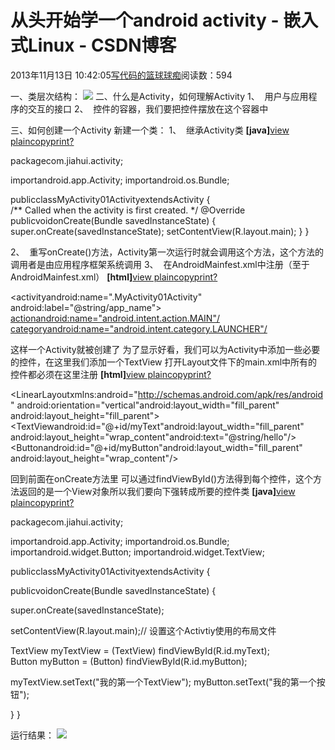 
# 从头开始学一个android activity - 嵌入式Linux - CSDN博客

2013年11月13日 10:42:05[写代码的篮球球痴](https://me.csdn.net/weiqifa0)阅读数：594


一、类层次结构：
![](http://hi.csdn.net/attachment/201109/16/0_1316180782pNDg.gif)
二、什么是Activity，如何理解Activity
1、  用户与应用程序的交互的接口
2、  控件的容器，我们要把控件摆放在这个容器中

三、如何创建一个Activity
新建一个类：
1、  继承Activity类
**[java]**[view
 plain](http://blog.csdn.net/jiahui524/article/details/6783468#)[copy](http://blog.csdn.net/jiahui524/article/details/6783468#)[print](http://blog.csdn.net/jiahui524/article/details/6783468#)[?](http://blog.csdn.net/jiahui524/article/details/6783468#)

packagecom.jiahui.activity;

importandroid.app.Activity;
importandroid.os.Bundle;

publicclassMyActivity01ActivityextendsActivity {
/** Called when the activity is first created. */
@Override
publicvoidonCreate(Bundle savedInstanceState) {
super.onCreate(savedInstanceState);
setContentView(R.layout.main);
}
}

2、  重写onCreate()方法，Activity第一次运行时就会调用这个方法，这个方法的调用者是由应用程序框架系统调用
3、  在AndroidMainfest.xml中注册（至于AndroidMainfest.xml）
**[html]**[view
 plain](http://blog.csdn.net/jiahui524/article/details/6783468#)[copy](http://blog.csdn.net/jiahui524/article/details/6783468#)[print](http://blog.csdn.net/jiahui524/article/details/6783468#)[?](http://blog.csdn.net/jiahui524/article/details/6783468#)

<activityandroid:name=".MyActivity01Activity"
android:label="@string/app_name">
<intent-filter>
<actionandroid:name="android.intent.action.MAIN"/>
<categoryandroid:name="android.intent.category.LAUNCHER"/>
</intent-filter>
</activity>

这样一个Activity就被创建了
为了显示好看，我们可以为Activity中添加一些必要的控件，在这里我们添加一个TextView
打开Layout文件下的main.xml中所有的控件都必须在这里注册
**[html]**[view
 plain](http://blog.csdn.net/jiahui524/article/details/6783468#)[copy](http://blog.csdn.net/jiahui524/article/details/6783468#)[print](http://blog.csdn.net/jiahui524/article/details/6783468#)[?](http://blog.csdn.net/jiahui524/article/details/6783468#)

<?xmlversion="1.0"encoding="utf-8"?>
<LinearLayoutxmlns:android="http://schemas.android.com/apk/res/android"
android:orientation="vertical"android:layout_width="fill_parent"
android:layout_height="fill_parent">
<TextViewandroid:id="@+id/myText"android:layout_width="fill_parent"
android:layout_height="wrap_content"android:text="@string/hello"/>
<Buttonandroid:id="@+id/myButton"android:layout_width="fill_parent"
android:layout_height="wrap_content"/>
</LinearLayout>


回到前面在onCreate方法里
可以通过findViewById()方法得到每个控件，这个方法返回的是一个View对象所以我们要向下强转成所要的控件类
**[java]**[view
 plain](http://blog.csdn.net/jiahui524/article/details/6783468#)[copy](http://blog.csdn.net/jiahui524/article/details/6783468#)[print](http://blog.csdn.net/jiahui524/article/details/6783468#)[?](http://blog.csdn.net/jiahui524/article/details/6783468#)

packagecom.jiahui.activity;

importandroid.app.Activity;
importandroid.os.Bundle;
importandroid.widget.Button;
importandroid.widget.TextView;

publicclassMyActivity01ActivityextendsActivity {

publicvoidonCreate(Bundle savedInstanceState) {

super.onCreate(savedInstanceState);

setContentView(R.layout.main);// 设置这个Activtiy使用的布局文件

TextView myTextView = (TextView) findViewById(R.id.myText);
Button myButton = (Button) findViewById(R.id.myButton);

myTextView.setText("我的第一个TextView");
myButton.setText("我的第一个按钮");

}
}


运行结果：
![](http://hi.csdn.net/attachment/201109/16/0_1316180820R1j1.gif)


